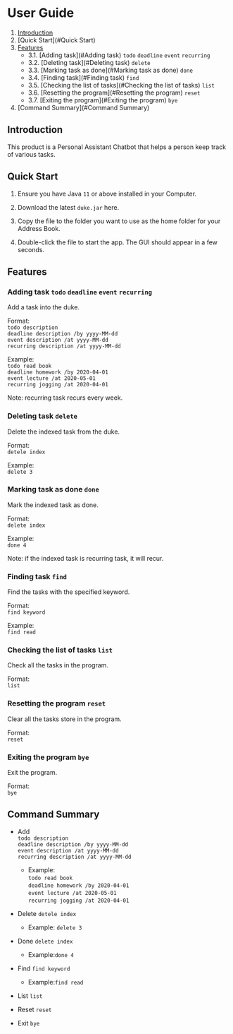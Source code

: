 # User Guide

1. [Introduction](#Introduction)
1. [Quick Start](#Quick Start)
1. [Features](#Features)  
    * 3.1. [Adding task](#Adding task) `todo` `deadline` `event` `recurring` 
    * 3.2. [Deleting task](#Deleting task) `delete`
    * 3.3. [Marking task as done](#Marking task as done) `done`
    * 3.4. [Finding task](#Finding task) `find`
    * 3.5. [Checking the list of tasks](#Checking the list of tasks) `list`
    * 3.6. [Resetting the program](#Resetting the program) `reset`
    * 3.7. [Exiting the program](#Exiting the program) `bye`
1. [Command Summary](#Command Summary)

## Introduction
This product is a Personal Assistant Chatbot that helps a person keep track of various tasks.

## Quick Start
1. Ensure you have Java `11` or above installed in your Computer.

1. Download the latest `duke.jar` here.

1. Copy the file to the folder you want to use as the home folder for your Address Book.

1. Double-click the file to start the app. The GUI should appear in a few seconds.

## Features 
### Adding task `todo` `deadline` `event` `recurring`
Add a task into the duke.  

Format:  
`todo description`  
`deadline description /by yyyy-MM-dd`  
`event description /at yyyy-MM-dd`  
`recurring description /at yyyy-MM-dd`

Example:  
`todo read book`    
`deadline homework /by 2020-04-01`  
`event lecture /at 2020-05-01`  
`recurring jogging /at 2020-04-01`

Note: recurring task recurs every week.

### Deleting task `delete`
Delete the indexed task from the duke. 

Format:  
`detele index`

Example:  
`delete 3`

### Marking task as done `done`
Mark the indexed task as done.  

Format:  
`delete index`

Example:  
`done 4`

Note: if the indexed task is recurring task, it will recur.

### Finding task `find`
Find the tasks with the specified keyword.  

Format:  
`find keyword`  

Example:  
`find read`

### Checking the list of tasks `list`
Check all the tasks in the program.  

Format:  
`list`  

### Resetting the program `reset`
Clear all the tasks store in the program.

Format:  
`reset`

### Exiting the program `bye`
Exit the program.

Format:  
`bye`

## Command Summary
* Add   
`todo description`  
`deadline description /by yyyy-MM-dd`  
`event description /at yyyy-MM-dd`  
`recurring description /at yyyy-MM-dd`  
  * Example:  
    `todo read book`    
    `deadline homework /by 2020-04-01`  
    `event lecture /at 2020-05-01`  
    `recurring jogging /at 2020-04-01`  
    
* Delete `detele index`
    * Example: `delete 3`

* Done `delete index`
    * Example:`done 4`

* Find `find keyword`  
    * Example:`find read`

* List `list`  

* Reset `reset`

* Exit `bye` 


